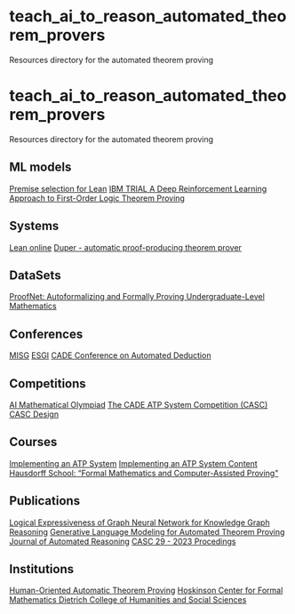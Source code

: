 # teach_ai_to_reason_automated_theorem_provers
Resources directory for the automated theorem proving 

# teach_ai_to_reason_automated_theorem_provers
Resources directory for the automated theorem proving 






## ML models 
[Premise selection for Lean](https://github.com/BartoszPiotrowski/lean-premise-selection)
[IBM TRIAL A Deep Reinforcement Learning Approach to First-Order Logic Theorem Proving](https://github.com/IBM/TRAIL)

## Systems 
[Lean online](https://www.ma.imperial.ac.uk/~buzzard/xena/natural_number_game/index2.html)
[Duper - automatic proof-producing theorem prover](https://github.com/leanprover-community/duper)

## DataSets 
[ProofNet: Autoformalizing and Formally Proving
Undergraduate-Level Mathematics ](https://arxiv.org/pdf/2302.12433.pdf)

## Conferences 
[MISG](https://mathsinindustry.com/)
[ESGI](https://ecmiindmath.org/european-study-groups-with-industry/)
[CADE Conference on Automated Deduction](https://cadeinc.org//conferences)


## Competitions 
[AI Mathematical Olympiad](https://aimoprize.com/)
[The CADE ATP System Competition (CASC)](https://www.tptp.org/CASC/J12/)
[CASC Design](https://www.tptp.org/CASC/29/Design.html)

## Courses
[Implementing an ATP System](https://www.cs.miami.edu/home/geoff/Courses/CSC749-23F/Assessment/ANLLoop.html)
[Implementing an ATP System Content](https://www.cs.miami.edu/home/geoff/Courses/CSC749-23F/Content/)
[Hausdorff School: “Formal Mathematics and Computer-Assisted Proving"](https://www.hsm.uni-bonn.de/events/hsm-schools/formal2023/description/)

## Publications
[Logical Expressiveness of Graph Neural Network for Knowledge Graph Reasoning](https://arxiv.org/pdf/2303.12306.pdf)
[Generative Language Modeling for Automated Theorem Proving](https://arxiv.org/pdf/2009.03393.pdf)
[Journal of Automated Reasoning](https://link.springer.com/journal/10817)
[CASC 29 - 2023 Procedings](https://www.tptp.org/CASC/29/Proceedings.pdf) 

## Institutions 
[Human-Oriented Automatic Theorem Proving](https://wtgowers.github.io/human-style-atp/)
[Hoskinson Center for Formal Mathematics Dietrich College of Humanities and Social Sciences](https://www.cmu.edu/hoskinson/index.html)


